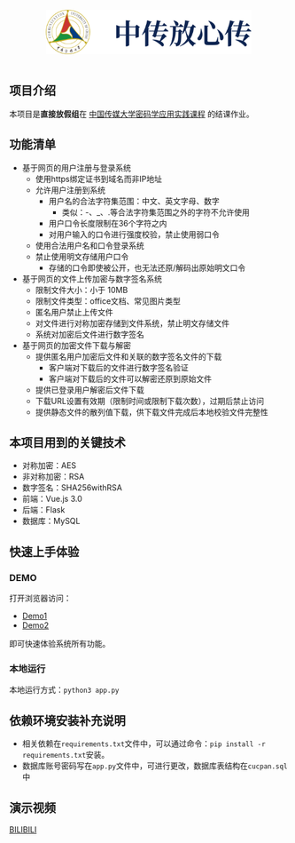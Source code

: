 <br><br>

<div align="center">  <img alt="Logo"  height="80" src="logo.svg"> <br> <br>

</div>


## 项目介绍

本项目是**直接放假组**在 [中国传媒大学密码学应用实践课程](https://c4pr1c3.github.io/cuc-wiki/ac.html) 的结课作业。


## 功能清单

- 基于网页的用户注册与登录系统
  - 使用https绑定证书到域名而非IP地址
  - 允许用户注册到系统
    - 用户名的合法字符集范围：中文、英文字母、数字
      - 类似：-、_、.等合法字符集范围之外的字符不允许使用
    - 用户口令长度限制在36个字符之内
    - 对用户输入的口令进行强度校验，禁止使用弱口令
  - 使用合法用户名和口令登录系统
  - 禁止使用明文存储用户口令
    - 存储的口令即使被公开，也无法还原/解码出原始明文口令
- 基于网页的文件上传加密与数字签名系统
  - 限制文件大小：小于 10MB
  - 限制文件类型：office文档、常见图片类型
  - 匿名用户禁止上传文件
  - 对文件进行对称加密存储到文件系统，禁止明文存储文件
  - 系统对加密后文件进行数字签名
- 基于网页的加密文件下载与解密
  - 提供匿名用户加密后文件和关联的数字签名文件的下载
    - 客户端对下载后的文件进行数字签名验证
    - 客户端对下载后的文件可以解密还原到原始文件
  - 提供已登录用户解密后文件下载
  - 下载URL设置有效期（限制时间或限制下载次数），过期后禁止访问
  - 提供静态文件的散列值下载，供下载文件完成后本地校验文件完整性

## 本项目用到的关键技术

- 对称加密：AES
- 非对称加密：RSA
- 数字签名：SHA256withRSA
- 前端：Vue.js 3.0
- 后端：Flask
- 数据库：MySQL

## 快速上手体验

### DEMO

打开浏览器访问：

- [Demo1](https://neixiangde.ren/cuc_pan/index.html)
- [Demo2](https://pan.neixiangde.ren/)

即可快速体验系统所有功能。

### 本地运行

本地运行方式：`python3 app.py`

## 依赖环境安装补充说明

- 相关依赖在`requirements.txt`文件中，可以通过命令：`pip install -r requirements.txt`安装。
- 数据库账号密码写在`app.py`文件中，可进行更改，数据库表结构在`cucpan.sql`中


## 演示视频

[BILIBILI](https://www.bilibili.com/video/BV1eG41187mD/)